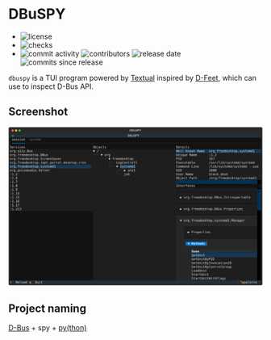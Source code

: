 # DBuSPY

- ![license][badge-shields-io-license]
- ![checks][badge-shields-io-checks]
- ![commit activity][badge-shields-io-commit-activity]
  ![contributors][badge-shields-io-contributors]
  ![release date][badge-shields-io-release-date]
  ![commits since release][badge-shields-io-commits-since-release]

[badge-shields-io-license]: https://img.shields.io/github/license/black-desk/DBuSPY
[badge-shields-io-checks]: https://img.shields.io/github/check-runs/black-desk/DBuSPY/master
[badge-go-report-card]: https://goreportcard.com/badge/github.com/black-desk/DBuSPY
[codecov]: https://codecov.io/github/black-desk/DBuSPY
[badge-shields-io-commit-activity]: https://img.shields.io/github/commit-activity/w/black-desk/DBuSPY/master
[badge-shields-io-contributors]: https://img.shields.io/github/contributors/black-desk/DBuSPY
[badge-shields-io-release-date]: https://img.shields.io/github/release-date/black-desk/DBuSPY
[badge-shields-io-commits-since-release]: https://img.shields.io/github/commits-since/black-desk/DBuSPY/latest/master

`dbuspy` is a TUI program powered by [Textual][textual]
inspired by [D-Feet][d-feet],
which can use to inspect D-Bus API.

[textual]: https://textual.textualize.io/
[d-feet]: https://wiki.gnome.org/Apps(2f)DFeet.html

## Screenshot

![DBuSPY Screenshot](./assets/screenshot.svg)

## Project naming

[D-Bus][d-bus] + spy + [py(thon)][python]

[d-bus]: https://www.freedesktop.org/wiki/Software/dbus/
[python]: https://www.python.org/
